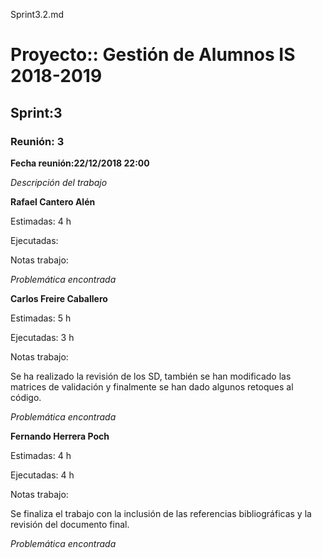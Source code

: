 Sprint3.2.md

# Proyecto:: **Gestión de Alumnos IS 2018-2019**
 
## Sprint:3

### Reunión: 3

**Fecha reunión:22/12/2018 22:00**


_Descripción del trabajo_

**Rafael Cantero Alén**

Estimadas: 4 h

Ejecutadas: 

Notas trabajo:



_Problemática encontrada_



**Carlos Freire Caballero**

Estimadas: 5 h

Ejecutadas: 3 h

Notas trabajo:

Se ha realizado la revisión de los SD, también se han modificado las matrices de validación y finalmente se han dado algunos retoques al código.

_Problemática encontrada_


**Fernando Herrera Poch**

Estimadas: 4 h

Ejecutadas: 4 h

Notas trabajo:

Se finaliza el trabajo con la inclusión de las referencias bibliográficas y la revisión del documento final.

_Problemática encontrada_


